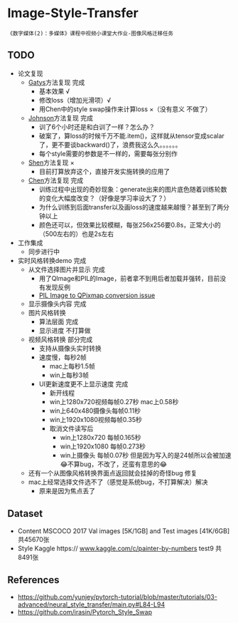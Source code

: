 # Image-Style-Transfer
    《数字媒体(2)：多媒体》课程中视频小课堂大作业-图像风格迁移任务
    
## TODO
 - 论文复现
     - [Gatys](https://arxiv.org/abs/1508.06576)方法复现 完成
        - 基本效果 √
        - 修改loss（增加光滑项）√
        - 用Chen中的style swap操作来计算loss ×（没有意义  不做了）
     - [Johnson](https://arxiv.org/abs/1603.08155)方法复现 完成
        - 训了6个小时还是和白训了一样？怎么办？
        - 破案了，算loss的时候千万不能.item()，这样就从tensor变成scalar了，更不要谈backward()了，浪费我这么久。。。。。。
        - 每个style需要的参数是不一样的，需要每张分别作
     - [Shen](https://arxiv.org/abs/1709.04111)方法复现 ×
        - 目前打算放弃这个，直接开发实施转换的应用了
     - [Chen](https://arxiv.org/abs/1612.04337)方法复现 完成
        - 训练过程中出现的奇妙现象：generate出来的图片底色随着训练轮数的变化大幅度改变？（好像是学习率设大了？）
        - 为什么训练到后面transfer以及画loss的速度越来越慢？甚至到了两分钟以上
        - 颜色还可以，但效果比较模糊，每张256x256要0.8s，正常大小的（500左右的）也是2s左右
 - 工作集成
     - 同步进行中
 - 实时风格转换demo 完成
     - 从文件选择图片并显示 完成
        - 用了QImage和PIL的Image，前者拿不到用后者加载并强转，目前没有发现反例
        - [PIL Image to QPixmap conversion issue](https://stackoverflow.com/questions/34697559/pil-image-to-qpixmap-conversion-issue)
     - 显示摄像头内容 完成
     - 图片风格转换 
        - 算法层面 完成
        - 显示进度 不打算做
     - 视频风格转换 部分完成
        - 支持从摄像头实时转换
        - 速度慢，每秒2帧
            - mac上每秒1.5帧
            - win上每秒3帧
        - UI更新速度更不上显示速度 完成
            - 新开线程
            - win上1280x720视频每帧0.27秒 mac上0.58秒
            - win上640x480摄像头每帧0.11秒
            - win上1920x1080视频每帧0.35秒
            - 取消文件读写后 
                - win上1280x720 每帧0.165秒
                - win上1920x1080 每帧0.273秒
                - win上摄像头  每帧0.07秒 但是因为写入的是24帧所以会被加速😂不算bug，不改了，还蛮有意思的😂
     - 还有一个从图像风格转换界面点返回就会挂掉的奇怪bug 修复
     - mac上经常选择文件选不了（感觉是系统bug，不打算解决）解决
        - 原来是因为焦点丢了

## Dataset

 - Content 
    MSCOCO 2017 Val images [5K/1GB] and Test images [41K/6GB] 共45670张
 - Style
    Kaggle https:// www.kaggle.com/c/painter-by-numbers test9 共8491张

## References

 - https://github.com/yunjey/pytorch-tutorial/blob/master/tutorials/03-advanced/neural_style_transfer/main.py#L84-L94
 - https://github.com/irasin/Pytorch_Style_Swap